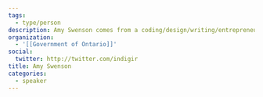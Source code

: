 ```yaml
---
tags:
  - type/person
description: Amy Swenson comes from a coding/design/writing/entrepreneur background and is currently the Assistant Director of Ontario.ca. She is passionate about public service, user-focused design, web technologies, and using wOBA as a measure of a hitter’s true ability.
organization:
  - '[[Government of Ontario]]'
social:
  twitter: http://twitter.com/indigir
title: Amy Swenson
categories:
  - speaker
---
```

